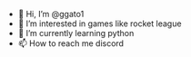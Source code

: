 - 👋 Hi, I’m @ggato1
- 👀 I’m interested in games like rocket league
- 🌱 I’m currently learning python
- 📫 How to reach me discord

<!---
ggato1/ggato1 is a ✨ special ✨ repository because its `README.md` (this file) appears on your GitHub profile.
You can click the Preview link to take a look at your changes.
--->

